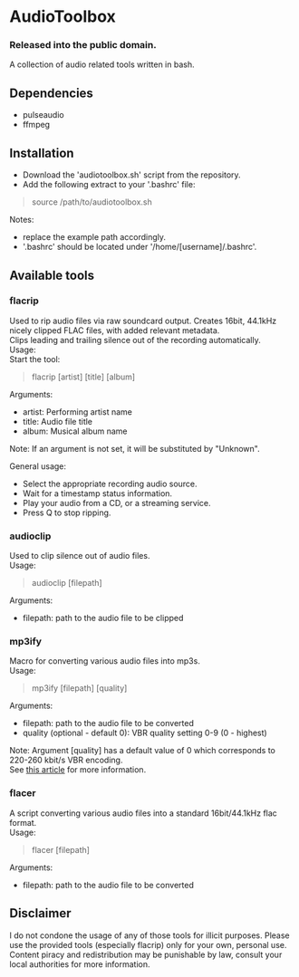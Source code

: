 # AudioToolbox
### Released into the public domain.
A collection of audio related tools written in bash.

## Dependencies
- pulseaudio
- ffmpeg

## Installation
- Download the 'audiotoolbox.sh' script from the repository.
- Add the following extract to your '.bashrc' file:

> source /path/to/audiotoolbox.sh

Notes: 
- replace the example path accordingly.
- '.bashrc' should be located under '/home/[username]/.bashrc'.

## Available tools
### flacrip
Used to rip audio files via raw soundcard output. Creates 16bit, 44.1kHz nicely clipped FLAC files,
with added relevant metadata.<br>
Clips leading and trailing silence out of the recording automatically.<br>
Usage:<br>
Start the tool:
> flacrip [artist] [title] [album]

Arguments:
- artist: Performing artist name
- title: Audio file title
- album: Musical album name

Note: If an argument is not set, it will be substituted by "Unknown".

General usage:<br>
- Select the appropriate recording audio source.
- Wait for a timestamp status information.
- Play your audio from a CD, or a streaming service.
- Press Q to stop ripping.

### audioclip
Used to clip silence out of audio files.<br>
Usage:
> audioclip [filepath]

Arguments:
- filepath: path to the audio file to be clipped

### mp3ify
Macro for converting various audio files into mp3s.<br>
Usage:
> mp3ify [filepath] [quality]

Arguments:
- filepath: path to the audio file to be converted
- quality (optional - default 0): VBR quality setting 0-9 (0 - highest)

Note: Argument [quality] has a default value of 0 which corresponds to
220-260 kbit/s VBR encoding.<br> 
See [this article](https://wiki.hydrogenaudio.org/index.php?title=LAME#Recommended_encoder_settings) for more information.

### flacer
A script converting various audio files into a standard 16bit/44.1kHz flac format.<br>
Usage:
> flacer [filepath]

Arguments:
- filepath: path to the audio file to be converted 

## Disclaimer
I do not condone the usage of any of those tools for illicit purposes. Please use the provided tools (especially flacrip) only for your own, personal use.
Content piracy and redistribution may be punishable by law, consult your local authorities for more information.
